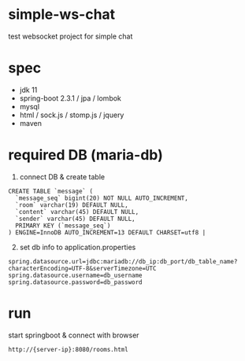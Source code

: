 # simple-ws-chat
test websocket project for simple chat

# spec

- jdk 11
- spring-boot 2.3.1 / jpa / lombok
- mysql
- html / sock.js / stomp.js / jquery 
- maven

# required DB (maria-db)

1. connect DB & create table 

```
CREATE TABLE `message` (
  `message_seq` bigint(20) NOT NULL AUTO_INCREMENT,
  `room` varchar(19) DEFAULT NULL,
  `content` varchar(45) DEFAULT NULL,
  `sender` varchar(45) DEFAULT NULL,
  PRIMARY KEY (`message_seq`)
) ENGINE=InnoDB AUTO_INCREMENT=13 DEFAULT CHARSET=utf8 |
```

2. set db info to application.properties 

```
spring.datasource.url=jdbc:mariadb://db_ip:db_port/db_table_name?characterEncoding=UTF-8&serverTimezone=UTC
spring.datasource.username=db_username
spring.datasource.password=db_password
```

# run 
start springboot & connect with browser

```
http://{server-ip}:8080/rooms.html
```
